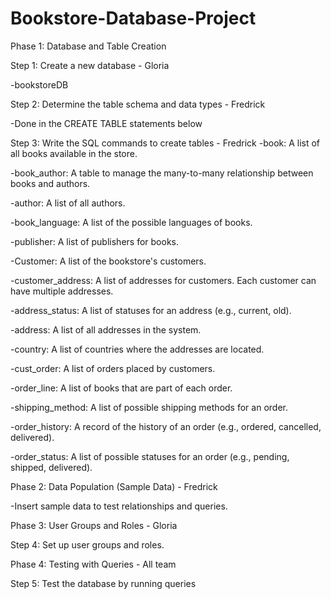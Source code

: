# Bookstore-Database-Project
Phase 1: Database and Table Creation

  Step 1: Create a new database - Gloria
  
  -bookstoreDB
  
  Step 2: Determine the table schema and data types - Fredrick
  
  -Done in the CREATE TABLE statements below

  Step 3: Write the SQL commands to create tables - Fredrick
  -book: A list of all books available in the store.
  
  -book_author: A table to manage the many-to-many relationship between books and authors.
  
  -author: A list of all authors.
  
  -book_language: A list of the possible languages of books.
  
  -publisher: A list of publishers for books.
  
  -Customer: A list of the bookstore's customers.
  
  -customer_address: A list of addresses for customers. Each customer can have multiple addresses.
  
  -address_status: A list of statuses for an address (e.g., current, old).
  
  -address: A list of all addresses in the system.
  
  -country: A list of countries where the addresses are located.
  
  -cust_order: A list of orders placed by customers.
  
  -order_line: A list of books that are part of each order.
  
  -shipping_method: A list of possible shipping methods for an order.
  
  -order_history: A record of the history of an order (e.g., ordered, cancelled, delivered).
  
  -order_status: A list of possible statuses for an order (e.g., pending, shipped, delivered). 

Phase 2: Data Population (Sample Data) - Fredrick

  -Insert sample data to test relationships and queries.

Phase 3: User Groups and Roles - Gloria

  Step 4: Set up user groups and roles.

Phase 4: Testing with Queries - All team

  Step 5: Test the database by running queries
